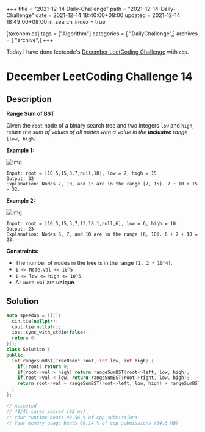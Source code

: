 +++
title = "2021-12-14 Daily-Challenge"
path = "2021-12-14-Daily-Challenge"
date = 2021-12-14 18:40:00+08:00
updated = 2021-12-14 18:49:00+08:00
in_search_index = true

[taxonomies]
tags = ["Algorithm"]
categories = [ "DailyChallenge",]
archives = [ "archive",]
+++

Today I have done leetcode's [December LeetCoding Challenge](https://leetcode.com/problems/range-sum-of-bst/) with `cpp`.

<!-- more -->

# December LeetCoding Challenge 14

## Description

**Range Sum of BST**

Given the `root` node of a binary search tree and two integers `low` and `high`, return *the sum of values of all nodes with a value in the **inclusive** range* `[low, high]`.

 

**Example 1:**

![img](https://assets.leetcode.com/uploads/2020/11/05/bst1.jpg)

```
Input: root = [10,5,15,3,7,null,18], low = 7, high = 15
Output: 32
Explanation: Nodes 7, 10, and 15 are in the range [7, 15]. 7 + 10 + 15 = 32.
```

**Example 2:**

![img](https://assets.leetcode.com/uploads/2020/11/05/bst2.jpg)

```
Input: root = [10,5,15,3,7,13,18,1,null,6], low = 6, high = 10
Output: 23
Explanation: Nodes 6, 7, and 10 are in the range [6, 10]. 6 + 7 + 10 = 23.
```

 

**Constraints:**

- The number of nodes in the tree is in the range `[1, 2 * 10^4]`.
- `1 <= Node.val <= 10^5`
- `1 <= low <= high <= 10^5`
- All `Node.val` are **unique**.

## Solution

``` cpp
auto speedup = [](){
  cin.tie(nullptr);
  cout.tie(nullptr);
  ios::sync_with_stdio(false);
  return 0;
}();
class Solution {
public:
  int rangeSumBST(TreeNode* root, int low, int high) {
    if(!root) return 0;
    if(root->val > high) return rangeSumBST(root->left, low, high);
    if(root->val < low) return rangeSumBST(root->right, low, high);
    return root->val + rangeSumBST(root->left, low, high) + rangeSumBST(root->right, low, high);
  }
};

// Accepted
// 41/41 cases passed (92 ms)
// Your runtime beats 99.56 % of cpp submissions
// Your memory usage beats 60.14 % of cpp submissions (64.6 MB)
```
